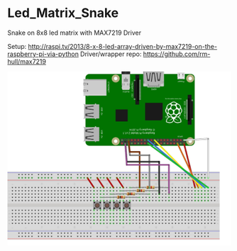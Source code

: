 # Led_Matrix_Snake
Snake on 8x8 led matrix with MAX7219 Driver

Setup: http://raspi.tv/2013/8-x-8-led-array-driven-by-max7219-on-the-raspberry-pi-via-python
Driver/wrapper repo: https://github.com/rm-hull/max7219

![Schematic](https://raw.githubusercontent.com/Okonos/Led_Matrix_Snake/master/schematic/led_matrix_snake.jpg)
